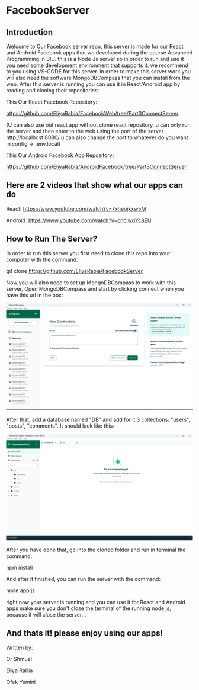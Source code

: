 # FacebookServer

## Introduction

Welcome to Our Facebook server repo, this server is made for our React and Android Facebook apps that we developed during the course
Advanced Programming in BIU. this is a Node Js server so in order to run and use it you need some development environment that supports it. we recommend to you using VS-CODE for this server. in order to make this server work you will also need the software MongoDBCompass that you can install from the web. After this server is running you can use it in React/Android app by reading and cloning their repositories:

This Our React Facebook Repository: 

https://github.com/EliyaRabia/FacebookWeb/tree/Part3ConnectServer

(U can also use out react app without clone react repository, u can only run the server and then enter to the web using the port of the server http://localhost:8080/ u can also change the port to whatever do you want in config -> .env.local)

This Our Android Facebook App Repository: 

https://github.com/EliyaRabia/AndroidFacebook/tree/Part3ConnectServer 

## Here are 2 videos that show what our apps can do

React: https://www.youtube.com/watch?v=7xheojkxw5M 

Android: https://www.youtube.com/watch?v=onclwdYc8EU

## How to Run The Server? 

In order to run this server you first need to clone this repo into your computer with the command:

git clone https://github.com/EliyaRabia/FacebookServer

Now you will also need to set up MongoDBCompass to work with this server, 
Open MongoDBCompass and start by clicking connect when you have this url in the box: 

![connectMongo](picsForREADME/1.png)

After that, add a database named "DB" and add for it 3 collections: "users", "posts", "comments". It should look like this: 

![addDB](picsForREADME/2.png)

After you have done that, go into the cloned folder and run in terminal the command: 

npm install 

And after it finished, you can run the server with the command:

node app.js 

right now your server is running and you can use it for React and Android apps 
make sure you don't close the terminal of the running node js, because it will close the server...

## And thats it! please enjoy using our apps!
Written by:

Or Shmuel 

Eliya Rabia 

Ofek Yemini





